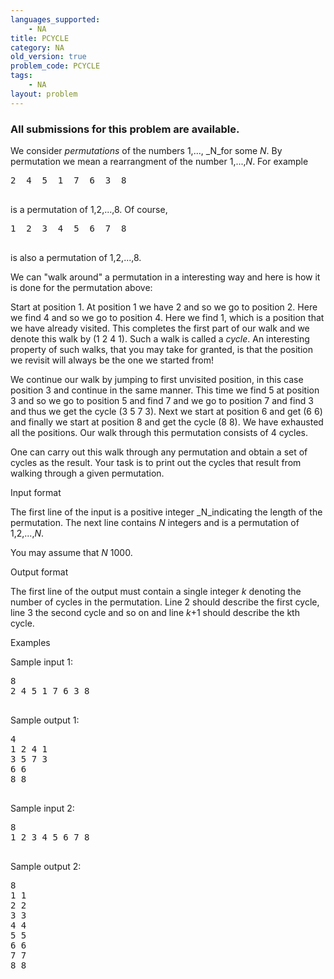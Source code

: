 ```yaml
---
languages_supported:
    - NA
title: PCYCLE
category: NA
old_version: true
problem_code: PCYCLE
tags:
    - NA
layout: problem
---
```

###  All submissions for this problem are available. 

 We consider _permutations_ of the numbers 1,..., _N_for some _N_. By permutation we mean a rearrangment of the number 1,...,_N_. For example

<pre>
2  4  5  1  7  6  3  8

</pre> is a permutation of 1,2,...,8. Of course,
<pre>
1  2  3  4  5  6  7  8

</pre> is also a permutation of 1,2,...,8.
 We can "walk around" a permutation in a interesting way and here is how it is done for the permutation above:

 Start at position 1. At position 1 we have 2 and so we go to position 2. Here we find 4 and so we go to position 4. Here we find 1, which is a position that we have already visited. This completes the first part of our walk and we denote this walk by (1 2 4 1). Such a walk is called a _cycle_. An interesting property of such walks, that you may take for granted, is that the position we revisit will always be the one we started from!

 We continue our walk by jumping to first unvisited position, in this case position 3 and continue in the same manner. This time we find 5 at position 3 and so we go to position 5 and find 7 and we go to position 7 and find 3 and thus we get the cycle (3 5 7 3). Next we start at position 6 and get (6 6) and finally we start at position 8 and get the cycle (8 8). We have exhausted all the positions. Our walk through this permutation consists of 4 cycles.

 One can carry out this walk through any permutation and obtain a set of cycles as the result. Your task is to print out the cycles that result from walking through a given permutation.

Input format

 The first line of the input is a positive integer _N_indicating the length of the permutation. The next line contains _N_ integers and is a permutation of 1,2,...,_N_.

 You may assume that _N_ 1000.

Output format

 The first line of the output must contain a single integer _k_ denoting the number of cycles in the permutation. Line 2 should describe the first cycle, line 3 the second cycle and so on and line _k_+1 should describe the kth cycle.

Examples

Sample input 1:

<pre>
8
2 4 5 1 7 6 3 8

</pre>Sample output 1:
<pre>
4
1 2 4 1
3 5 7 3
6 6
8 8 

</pre>Sample input 2:
<pre>
8
1 2 3 4 5 6 7 8

</pre>Sample output 2:
<pre>
8
1 1
2 2
3 3
4 4
5 5
6 6
7 7
8 8

</pre>